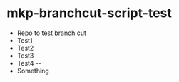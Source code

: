# mkp-branchcut-script-test
- Repo to test branch cut
- Test1
- Test2
- Test3
- Test4
--
- Something
